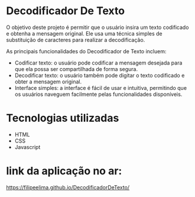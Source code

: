 # Decodificador De Texto
O objetivo deste projeto é permitir que o usuário insira um texto codificado e obtenha a mensagem original. Ele usa uma técnica simples de substituição de caracteres para realizar a decodificação.

As principais funcionalidades do Decodificador de Texto incluem:

- Codificar texto: o usuário pode codificar a mensagem desejada para que ela possa ser compartilhada de forma segura.
- Decodificar texto: o usuário também pode digitar o texto codificado e obter a mensagem original.
- Interface simples: a interface é fácil de usar e intuitiva, permitindo que os usuários naveguem facilmente pelas funcionalidades disponíveis.

# Tecnologias utilizadas 
- HTML
- CSS
- Javascript

# link da aplicação no ar:
https://filipeelima.github.io/DecodificadorDeTexto/
